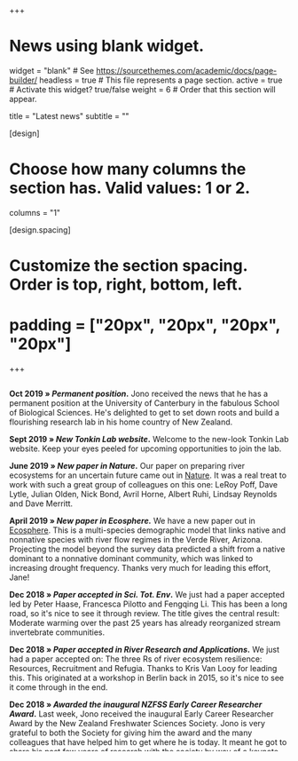 +++
# News using blank widget.
widget = "blank"  # See https://sourcethemes.com/academic/docs/page-builder/
headless = true  # This file represents a page section.
active = true  # Activate this widget? true/false
weight = 6  # Order that this section will appear.

title = "Latest news"
subtitle = ""

[design]
  # Choose how many columns the section has. Valid values: 1 or 2.
  columns = "1"

[design.spacing]
  # Customize the section spacing. Order is top, right, bottom, left.
  # padding = ["20px", "20px", "20px", "20px"]
  
+++

<div style="overflow: auto; height:500pt; width:100%; padding-right: 20px;">

**Oct 2019 » _Permanent position_.** Jono received the news that he has a permanent position at the University of Canterbury in the fabulous School of Biological Sciences. He's delighted to get to set down roots and build a flourishing research lab in his home country of New Zealand. 

**Sept 2019 » _New Tonkin Lab website_.** Welcome to the new-look Tonkin Lab website. Keep your eyes peeled for upcoming opportunities to join the lab. 

**June 2019 » _New paper in Nature_.** Our paper on preparing river ecosystems for an uncertain future came out in [Nature](https://www.nature.com/articles/d41586-019-01877-1). It was a real treat to work with such a great group of colleagues on this one: LeRoy Poff, Dave Lytle, Julian Olden, Nick Bond, Avril Horne, Albert Ruhi, Lindsay Reynolds and Dave Merritt. 

**April 2019 » _New paper in Ecosphere._** We have a new paper out in [Ecosphere](https://doi.org/10.1002/ecs2.2681). This is a multi-species demographic model that links native and nonnative species with river flow regimes in the Verde River, Arizona. Projecting the model beyond the survey data predicted a shift from a native dominant to a nonnative dominant community, which was linked to increasing drought frequency. Thanks very much for leading this effort, Jane!

**Dec 2018 » _Paper accepted in Sci. Tot. Env_.** We just had a paper accepted led by Peter Haase, Francesca Pilotto and Fengqing Li. This has been a long road, so it's nice to see it through review. The title gives the central result: Moderate warming over the past 25 years has already reorganized stream invertebrate communities. 

**Dec 2018 » _Paper accepted in River Research and Applications_.** We just had a paper accepted on: The three Rs of river ecosystem resilience: Resources, Recruitment and Refugia. Thanks to Kris Van Looy for leading this. This originated at a workshop in Berlin back in 2015, so it's nice to see it come through in the end. 

**Dec 2018 » _Awarded the inaugural NZFSS Early Career Researcher Award_.** Last week, Jono received the inaugural Early Career Researcher Award by the New Zealand Freshwater Sciences Society. Jono is very grateful to both the Society for giving him the award and the many colleagues that have helped him to get where he is today. It meant he got to share his past few years of research with the society by way of a keynote address. 

**Oct 2018 » _Awarded a Rutherford Discovery Fellowship_.** Jono is delighted and honoured to receive a Rutherford Discovery Fellowship from the Royal Society of New Zealand Te Apārangi. The title of his 5-year programme is "Rethinking ecological networks in changing environments". The fellowship will allow him to build his research programme here in New Zealand after several years overseas, and provide the time to tackle major environmental challenges in a way that is not necessarily possible over shorter timescales. News releases [here](https://royalsociety.org.nz/news/2018-rutherford-discovery-fellowships-to-accelerate-research-careers-announced/) and [here](https://www.canterbury.ac.nz/news/2018/uc-ecologist-awarded-800000-to-tackle-major-environmental-challenges.html). 

</div>
&nbsp;

